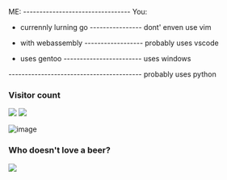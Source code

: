 ME: --------------------------------- You: 

- currennly lurning go  ---------------- dont' enven use vim 
 
-  with webassembly ------------------ probably uses vscode  
    
- uses gentoo ------------------------ uses windows

----------------------------------------- probably uses python
                             
### Visitor count 
<img src="https://camo.githubusercontent.com/80f9f42c1bafab0d0f359165cdcbc2325bc83305c316e3a5784abc70a68a27dc/68747470733a2f2f636f756e742e6765746c6f6c692e636f6d2f6765742f407768696e65653f7468656d653d72756c653334"/>

<img src="https://camo.githubusercontent.com/966af9b1e8911fa1330d4af331e1cbbfc4d45df901babbb379c6c83bc33045a5/68747470733a2f2f726561646d652d747970696e672d7376672e6865726f6b756170702e636f6d3f666f6e743d49424d2b506c65782b4d6f6e6f26636f6c6f723d2532334334423946382673697a653d33352663656e7465723d74727565266d756c74696c696e653d747275652677696474683d31303030266865696768743d313530266c696e65733d77696c6c2b7570646174652b6d792b6769662b736f6f6e"/>

![image](https://user-images.githubusercontent.com/88108711/166393324-af7f0dca-641f-4a9b-8012-96e6b2849551.png)

### Who doesn't love a beer?
<img src="https://camo.githubusercontent.com/bfafb964e96e7bee79f75356f81fcf48a290230e853b484db81a8009a7cd3a7e/68747470733a2f2f626f756c742e6d652f626565722e737667"/>

